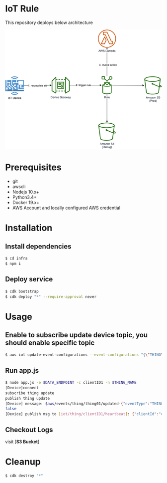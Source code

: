 # IoT Rule

This repository deploys below architecture

![Architecture](../img/selective.png)

# Prerequisites

- git
- awscli
- Nodejs 10.x+
- Python3.4+
- Docker 19.x+
- AWS Account and locally configured AWS credential

# Installation

## Install dependencies

```bash
$ cd infra
$ npm i
```

## Deploy service

```bash
$ cdk bootstrap
$ cdk deploy "*" --require-approval never
```

# Usage

## Enable to subscribe update device topic, you should enable specific topic

```bash
$ aws iot update-event-configurations --event-configurations "{\"THING\":{\"Enabled\": true}}"
```

## Run app.js

```bash
$ node app.js -e $DATA_ENDPOINT -c clientID1 -n $THING_NAME
[Device]connect
subscribe thing update
publish thing update
[Device] message: $aws/events/thing/thing01/updated-{"eventType":"THING_EVENT","eventId":"0b0f0da79f094fe57552659749a0590f","timestamp":1604663926577,"operation":"UPDATED","accountId":"929831892372","thingId":"045d911a-4e37-4a49-afec-a79a507483d3","thingName":"thing01","versionNumber":55,"thingTypeName":null,"billinGroupName":null,"attributes":{"debug":"false"}}
false
[Device] publish msg to [iot/thing/clientID1/heartbeat]: {"clientId":"clientID1","debug":"false","timestamp":1604663929739}
```

## Checkout Logs

visit [**S3 Bucket**]

# Cleanup

```bash
$ cdk destroy "*"
```